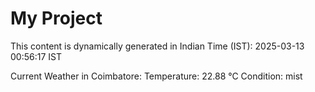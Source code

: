 # My Project

This content is dynamically generated in Indian Time (IST): 2025-03-13 00:56:17 IST


Current Weather in Coimbatore:
Temperature: 22.88 °C
Condition: mist
